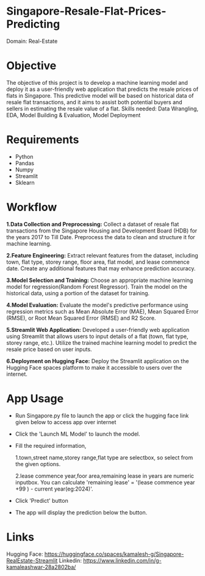 # Singapore-Resale-Flat-Prices-Predicting
Domain: Real-Estate
# Objective
  The objective of this project is to develop a machine learning model and deploy it as a user-friendly web application that predicts the resale prices of flats in Singapore. This predictive model will be based on historical data of resale flat transactions, and it aims to assist both potential buyers and sellers in estimating the resale value of a flat. 
Skills needed: Data Wrangling, EDA, Model Building & Evaluation, Model Deployment
# Requirements
* Python
* Pandas
* Numpy
* Streamlit
* Sklearn
# Workflow
**1.Data Collection and Preprocessing:** 
  Collect a dataset of resale flat transactions from the Singapore Housing and Development Board (HDB) for the years 2017 to Till Date. Preprocess the data to clean and structure it for machine learning.
  
**2.Feature Engineering:**
  Extract relevant features from the dataset, including town, flat type, storey range, floor area, flat model, and lease commence date. Create any additional features that may enhance prediction accuracy.
  
**3.Model Selection and Training:**
  Choose an appropriate machine learning model for regression(Random Forest Regressor). Train the model on the historical data, using a portion of the dataset for training.
  
**4.Model Evaluation:**
  Evaluate the model's predictive performance using regression metrics such as Mean Absolute Error (MAE), Mean Squared Error (RMSE), or Root Mean Squared Error (RMSE) and R2 Score.
  
**5.Streamlit Web Application:**
  Developed a user-friendly web application using Streamlit that allows users to input details of a flat (town, flat type, storey range, etc.). Utilize the trained machine learning model to predict the resale price based on user inputs.
  
**6.Deployment on Hugging Face:**
  Deploy the Streamlit application on the Hugging Face spaces platform to make it accessible to users over the internet.
  
# App Usage
* Run Singapore.py file to launch the app or click the hugging face link given below to access app over internet
* Click the 'Launch ML Model' to launch the model.
* Fill the required information,
  
    1.town,street name,storey range,flat type are selectbox, so select from the given options.
  
    2.lease commence year,foor area,remaining lease in years are numeric inputbox. You can calculate 'remaining lease' = '(lease commence       year +99 ) - current year(eg:2024)'.
  
* Click 'Predict' button
  
* The app will display the prediction below the button.
  
# Links
Hugging Face: https://huggingface.co/spaces/kamalesh-g/Singapore-RealEstate-Streamlit
Linkedin: https://www.linkedin.com/in/g-kamaleashwar-28a2802ba/
 
